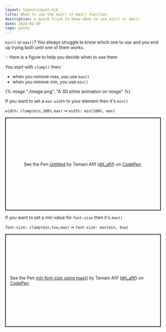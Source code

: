 ```yaml
---
layout: layouts/post.njk
title: When to use the min() or max() function
description: a quick trick to know when to use min() or max()
date: 2024-02-06
tags: posts
---
```


`min()` or `max()`? You always struggle to know which one to use and you end up trying both until one of them works.

💡 Here is a figure to help you decide when to use them

You start with `clamp()` then: 
* when you remove max, you use `max()`
* when you remove min, you use `min()`


{% image "./image.png", "A 3D shine animation on image" %}

If you want to set a `max-width` to your element then it's `min()`

`width: clamp(min,100%,max)` ➞ `width: min(100%, max)`

<p class="codepen" data-height="300" data-default-tab="result" data-slug-hash="KKEeLpp" data-preview="true" data-user="t_afif" style="height: 300px; box-sizing: border-box; display: flex; align-items: center; justify-content: center; border: 2px solid; margin: 1em 0; padding: 1em;">
  <span>See the Pen <a href="https://codepen.io/t_afif/pen/KKEeLpp">
  Untitled</a> by Temani Afif (<a href="https://codepen.io/t_afif">@t_afif</a>)
  on <a href="https://codepen.io">CodePen</a>.</span>
</p>

If you want to set a min value for `font-size` then it's `max()`

`font-size: clamp(min,5vw,max)` ➞ `font-size: max(min, 5vw)`

<p class="codepen" data-height="300" data-default-tab="result" data-slug-hash="KKEeLzd" data-preview="true" data-user="t_afif" style="height: 300px; box-sizing: border-box; display: flex; align-items: center; justify-content: center; border: 2px solid; margin: 1em 0; padding: 1em;">
  <span>See the Pen <a href="https://codepen.io/t_afif/pen/KKEeLzd">
  min font-size using max()</a> by Temani Afif (<a href="https://codepen.io/t_afif">@t_afif</a>)
  on <a href="https://codepen.io">CodePen</a>.</span>
</p>
<script async src="https://cpwebassets.codepen.io/assets/embed/ei.js"></script>